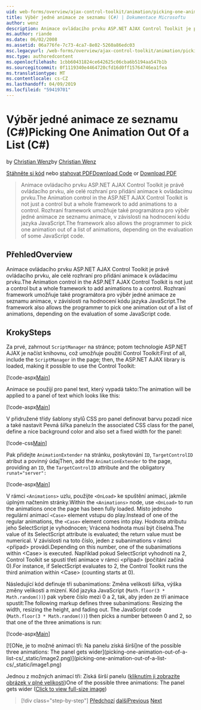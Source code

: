 ```yaml
---
uid: web-forms/overview/ajax-control-toolkit/animation/picking-one-animation-out-of-a-list-cs
title: Výběr jedné animace ze seznamu (C#) | Dokumentace Microsoftu
author: wenz
description: Animace ovládacího prvku ASP.NET AJAX Control Toolkit je právě ovládacího prvku, ale celé rozhraní pro přidání animace k ovládacímu prvku. Rozhraní také povolit...
ms.author: riande
ms.date: 06/02/2008
ms.assetid: 06a776fe-7c73-4ca7-8e02-5260a86edc03
msc.legacyurl: /web-forms/overview/ajax-control-toolkit/animation/picking-one-animation-out-of-a-list-cs
msc.type: authoredcontent
ms.openlocfilehash: 1cbb60431824ce642625c06cba6b5194aa547b1b
ms.sourcegitcommit: 0f1119340e4464720cfd16d0ff15764746ea1fea
ms.translationtype: MT
ms.contentlocale: cs-CZ
ms.lasthandoff: 04/09/2019
ms.locfileid: "59419701"
---
```

# <a name="picking-one-animation-out-of-a-list-c"></a><span data-ttu-id="127a5-104">Výběr jedné animace ze seznamu (C#)</span><span class="sxs-lookup"><span data-stu-id="127a5-104">Picking One Animation Out Of a List (C#)</span></span>

<span data-ttu-id="127a5-105">by [Christian Wenz](https://github.com/wenz)</span><span class="sxs-lookup"><span data-stu-id="127a5-105">by [Christian Wenz](https://github.com/wenz)</span></span>

<span data-ttu-id="127a5-106">[Stáhněte si kód](http://download.microsoft.com/download/f/9/a/f9a26acd-8df4-4484-8a18-199e4598f411/Animation5.cs.zip) nebo [stahovat PDF](http://download.microsoft.com/download/6/7/1/6718d452-ff89-4d3f-a90e-c74ec2d636a3/animation5CS.pdf)</span><span class="sxs-lookup"><span data-stu-id="127a5-106">[Download Code](http://download.microsoft.com/download/f/9/a/f9a26acd-8df4-4484-8a18-199e4598f411/Animation5.cs.zip) or [Download PDF](http://download.microsoft.com/download/6/7/1/6718d452-ff89-4d3f-a90e-c74ec2d636a3/animation5CS.pdf)</span></span>

> <span data-ttu-id="127a5-107">Animace ovládacího prvku ASP.NET AJAX Control Toolkit je právě ovládacího prvku, ale celé rozhraní pro přidání animace k ovládacímu prvku.</span><span class="sxs-lookup"><span data-stu-id="127a5-107">The Animation control in the ASP.NET AJAX Control Toolkit is not just a control but a whole framework to add animations to a control.</span></span> <span data-ttu-id="127a5-108">Rozhraní framework umožňuje také programátora pro výběr jedné animace ze seznamu animace, v závislosti na hodnocení kódu jazyka JavaScript.</span><span class="sxs-lookup"><span data-stu-id="127a5-108">The framework also allows the programmer to pick one animation out of a list of animations, depending on the evaluation of some JavaScript code.</span></span>


## <a name="overview"></a><span data-ttu-id="127a5-109">Přehled</span><span class="sxs-lookup"><span data-stu-id="127a5-109">Overview</span></span>

<span data-ttu-id="127a5-110">Animace ovládacího prvku ASP.NET AJAX Control Toolkit je právě ovládacího prvku, ale celé rozhraní pro přidání animace k ovládacímu prvku.</span><span class="sxs-lookup"><span data-stu-id="127a5-110">The Animation control in the ASP.NET AJAX Control Toolkit is not just a control but a whole framework to add animations to a control.</span></span> <span data-ttu-id="127a5-111">Rozhraní framework umožňuje také programátora pro výběr jedné animace ze seznamu animace, v závislosti na hodnocení kódu jazyka JavaScript.</span><span class="sxs-lookup"><span data-stu-id="127a5-111">The framework also allows the programmer to pick one animation out of a list of animations, depending on the evaluation of some JavaScript code.</span></span>

## <a name="steps"></a><span data-ttu-id="127a5-112">Kroky</span><span class="sxs-lookup"><span data-stu-id="127a5-112">Steps</span></span>

<span data-ttu-id="127a5-113">Za prvé, zahrnout `ScriptManager` na stránce; potom technologie ASP.NET AJAX je načíst knihovnu, což umožňuje použití Control Toolkit:</span><span class="sxs-lookup"><span data-stu-id="127a5-113">First of all, include the `ScriptManager` in the page; then, the ASP.NET AJAX library is loaded, making it possible to use the Control Toolkit:</span></span>

[!code-aspx[Main](picking-one-animation-out-of-a-list-cs/samples/sample1.aspx)]

<span data-ttu-id="127a5-114">Animace se použijí pro panel text, který vypadá takto:</span><span class="sxs-lookup"><span data-stu-id="127a5-114">The animation will be applied to a panel of text which looks like this:</span></span>

[!code-aspx[Main](picking-one-animation-out-of-a-list-cs/samples/sample2.aspx)]

<span data-ttu-id="127a5-115">V přidružené třídy šablony stylů CSS pro panel definovat barvu pozadí nice a také nastavit Pevná šířka panelu:</span><span class="sxs-lookup"><span data-stu-id="127a5-115">In the associated CSS class for the panel, define a nice background color and also set a fixed width for the panel:</span></span>

[!code-css[Main](picking-one-animation-out-of-a-list-cs/samples/sample3.css)]

<span data-ttu-id="127a5-116">Pak přidejte `AnimationExtender` na stránku, poskytování `ID`, `TargetControlID` atribut a povinný údaj</span><span class="sxs-lookup"><span data-stu-id="127a5-116">Then, add the `AnimationExtender` to the page, providing an `ID`, the `TargetControlID` attribute and the obligatory</span></span> `runat="server":`

[!code-aspx[Main](picking-one-animation-out-of-a-list-cs/samples/sample4.aspx)]

<span data-ttu-id="127a5-117">V rámci `<Animations>` uzlu, použijte `<OnLoad>` ke spuštění animací, jakmile úplným načtením stránky.</span><span class="sxs-lookup"><span data-stu-id="127a5-117">Within the `<Animations>` node, use `<OnLoad>` to run the animations once the page has been fully loaded.</span></span> <span data-ttu-id="127a5-118">Místo jednoho regulární animací `<Case>` element vstupu do play.</span><span class="sxs-lookup"><span data-stu-id="127a5-118">Instead of one of the regular animations, the `<Case>` element comes into play.</span></span> <span data-ttu-id="127a5-119">Hodnota atributu jeho SelectScript je vyhodnocen; Vrácená hodnota musí být číselná.</span><span class="sxs-lookup"><span data-stu-id="127a5-119">The value of its SelectScript attribute is evaluated; the return value must be numerical.</span></span> <span data-ttu-id="127a5-120">V závislosti na toto číslo, jeden z subanimations v rámci &lt;případ&gt; provádí.</span><span class="sxs-lookup"><span data-stu-id="127a5-120">Depending on this number, one of the subanimations within &lt;Case&gt; is executed.</span></span> <span data-ttu-id="127a5-121">Například pokud SelectScript vyhodnotí na 2, Control Toolkit se spustí třetí animace v rámci &lt;případ&gt; (počítání začíná 0).</span><span class="sxs-lookup"><span data-stu-id="127a5-121">For instance, if SelectScript evaluates to 2, the Control Toolkit runs the third animation within &lt;Case&gt; (counting starts at 0).</span></span>

<span data-ttu-id="127a5-122">Následující kód definuje tři subanimations: Změna velikosti šířka, výška změny velikosti a mizení. Kód jazyka JavaScript (`Math.floor(3 * Math.random())`) pak vybere číslo mezi 0 a 2, tak, aby jeden ze tří animace spustit:</span><span class="sxs-lookup"><span data-stu-id="127a5-122">The following markup defines three subanimations: Resizing the width, resizing the height, and fading out. The JavaScript code (`Math.floor(3 * Math.random())`) then picks a number between 0 and 2, so that one of the three animations is run:</span></span>

[!code-aspx[Main](picking-one-animation-out-of-a-list-cs/samples/sample5.aspx)]


[![O<span data-ttu-id="127a5-123">Ne, je to možné animací tři: Na panelu získá širší]</span><span class="sxs-lookup"><span data-stu-id="127a5-123">ne of the possible three animations: The panel gets wider]</span></span>(picking-one-animation-out-of-a-list-cs/_static/image2.png)](picking-one-animation-out-of-a-list-cs/_static/image1.png)

<span data-ttu-id="127a5-124">Jednou z možných animací tři: Získá širší panelu ([kliknutím ji zobrazíte obrázek v plné velikosti](picking-one-animation-out-of-a-list-cs/_static/image3.png))</span><span class="sxs-lookup"><span data-stu-id="127a5-124">One of the possible three animations: The panel gets wider ([Click to view full-size image](picking-one-animation-out-of-a-list-cs/_static/image3.png))</span></span>

> [!div class="step-by-step"]
> <span data-ttu-id="127a5-125">[Předchozí](animation-depending-on-a-condition-cs.md)
> [další](animating-in-response-to-user-interaction-cs.md)</span><span class="sxs-lookup"><span data-stu-id="127a5-125">[Previous](animation-depending-on-a-condition-cs.md)
[Next](animating-in-response-to-user-interaction-cs.md)</span></span>
